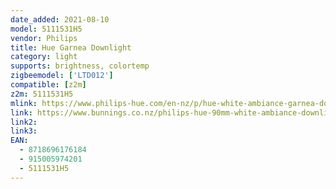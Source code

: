```yaml
---
date_added: 2021-08-10
model: 5111531H5
vendor: Philips
title: Hue Garnea Downlight
category: light
supports: brightness, colortemp
zigbeemodel: ['LTD012']
compatible: [z2m]
z2m: 5111531H5
mlink: https://www.philips-hue.com/en-nz/p/hue-white-ambiance-garnea-downlight/5111531H5
link: https://www.bunnings.co.nz/philips-hue-90mm-white-ambiance-downlight_p0220028
link2: 
link3: 
EAN: 
  - 8718696176184
  - 915005974201
  - 5111531H5
---
```

